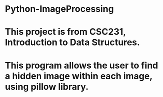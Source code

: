 # Python-ImageProcessing
# This project is from CSC231, Introduction to Data Structures.
# This program allows the user to find a hidden image within each image, using pillow library.
